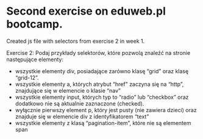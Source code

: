Second exercise on eduweb.pl bootcamp.
======

Created js file with selectors from exercise 2 in week 1.

Exercise 2:
Podaj przykłady selektorów, które pozwolą znaleźć na stronie następujące elementy:
- wszystkie elementy div, posiadające zarówno klasę “grid” oraz klasę “grid-12”.
- wszystkie elementy a, których atrybut “href" zaczyna się na “http”, znajdujące się w elemencie o klasie “nav”
- wszystkie elementy input, których typ to “radio” lub “checkbox” oraz dodatkowo nie są aktualnie zaznaczone (checked).
- wyłącznie pierwszy element p, który jest pusty (nie zawiera dzieci) oraz znajduje się w elemencie div z identyfikatorem “text”
- wszystkie elementy z klasą “pagination-item”, które nie są elementem span
